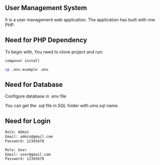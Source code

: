 ## User Management System

It is a user management web application. The application has built with row PHP.

## Need for PHP Dependency

To begin with, You need to clone project and run:
```sh
composer install
```

```sh
cp .env.example .env
```

## Need for Database

Configure database in .env file

You can get the .sql file in SQL folder with ums.sql name.


## Need for Login

```sh
Role: Admin
Email: admin@gmail.com
Password: 12345678
```

```sh
Role: User
Email: user@gmail.com
Password: 12345678
```





